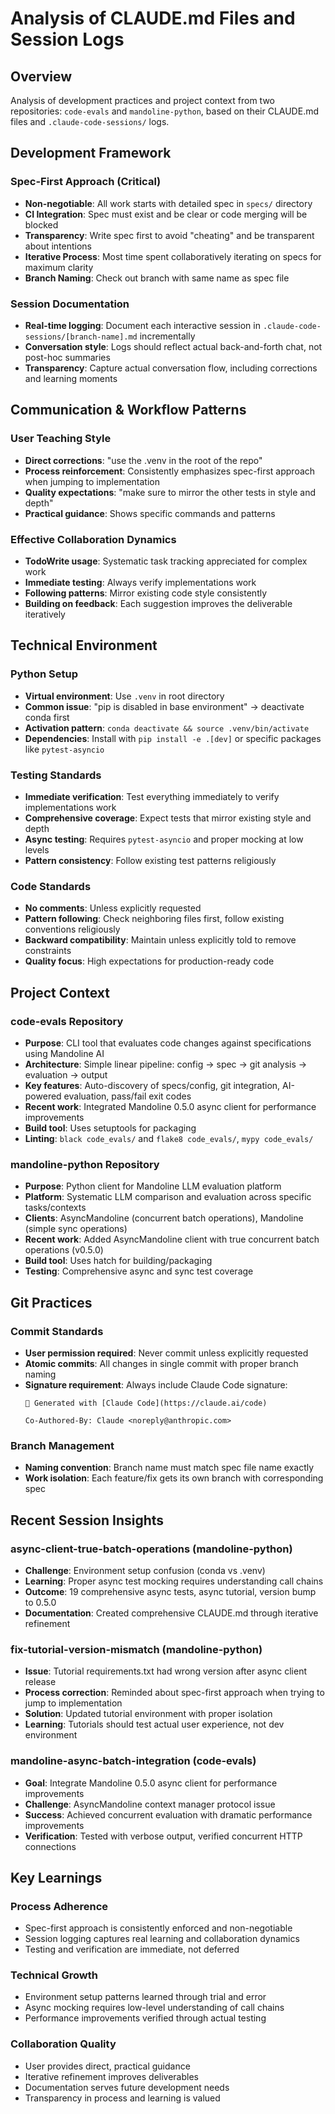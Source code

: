 # Analysis of CLAUDE.md Files and Session Logs

## Overview
Analysis of development practices and project context from two repositories: `code-evals` and `mandoline-python`, based on their CLAUDE.md files and `.claude-code-sessions/` logs.

## Development Framework

### Spec-First Approach (Critical)
- **Non-negotiable**: All work starts with detailed spec in `specs/` directory
- **CI Integration**: Spec must exist and be clear or code merging will be blocked
- **Transparency**: Write spec first to avoid "cheating" and be transparent about intentions
- **Iterative Process**: Most time spent collaboratively iterating on specs for maximum clarity
- **Branch Naming**: Check out branch with same name as spec file

### Session Documentation
- **Real-time logging**: Document each interactive session in `.claude-code-sessions/[branch-name].md` incrementally
- **Conversation style**: Logs should reflect actual back-and-forth chat, not post-hoc summaries
- **Transparency**: Capture actual conversation flow, including corrections and learning moments

## Communication & Workflow Patterns

### User Teaching Style
- **Direct corrections**: "use the .venv in the root of the repo"
- **Process reinforcement**: Consistently emphasizes spec-first approach when jumping to implementation
- **Quality expectations**: "make sure to mirror the other tests in style and depth"
- **Practical guidance**: Shows specific commands and patterns

### Effective Collaboration Dynamics
- **TodoWrite usage**: Systematic task tracking appreciated for complex work
- **Immediate testing**: Always verify implementations work
- **Following patterns**: Mirror existing code style consistently
- **Building on feedback**: Each suggestion improves the deliverable iteratively

## Technical Environment

### Python Setup
- **Virtual environment**: Use `.venv` in root directory
- **Common issue**: "pip is disabled in base environment" → deactivate conda first
- **Activation pattern**: `conda deactivate && source .venv/bin/activate`
- **Dependencies**: Install with `pip install -e .[dev]` or specific packages like `pytest-asyncio`

### Testing Standards
- **Immediate verification**: Test everything immediately to verify implementations work
- **Comprehensive coverage**: Expect tests that mirror existing style and depth
- **Async testing**: Requires `pytest-asyncio` and proper mocking at low levels
- **Pattern consistency**: Follow existing test patterns religiously

### Code Standards
- **No comments**: Unless explicitly requested
- **Pattern following**: Check neighboring files first, follow existing conventions religiously
- **Backward compatibility**: Maintain unless explicitly told to remove constraints
- **Quality focus**: High expectations for production-ready code

## Project Context

### code-evals Repository
- **Purpose**: CLI tool that evaluates code changes against specifications using Mandoline AI
- **Architecture**: Simple linear pipeline: config → spec → git analysis → evaluation → output
- **Key features**: Auto-discovery of specs/config, git integration, AI-powered evaluation, pass/fail exit codes
- **Recent work**: Integrated Mandoline 0.5.0 async client for performance improvements
- **Build tool**: Uses setuptools for packaging
- **Linting**: `black code_evals/` and `flake8 code_evals/`, `mypy code_evals/`

### mandoline-python Repository
- **Purpose**: Python client for Mandoline LLM evaluation platform
- **Platform**: Systematic LLM comparison and evaluation across specific tasks/contexts
- **Clients**: AsyncMandoline (concurrent batch operations), Mandoline (simple sync operations)
- **Recent work**: Added AsyncMandoline client with true concurrent batch operations (v0.5.0)
- **Build tool**: Uses hatch for building/packaging
- **Testing**: Comprehensive async and sync test coverage

## Git Practices

### Commit Standards
- **User permission required**: Never commit unless explicitly requested
- **Atomic commits**: All changes in single commit with proper branch naming
- **Signature requirement**: Always include Claude Code signature:
  ```
  🤖 Generated with [Claude Code](https://claude.ai/code)
  
  Co-Authored-By: Claude <noreply@anthropic.com>
  ```

### Branch Management
- **Naming convention**: Branch name must match spec file name exactly
- **Work isolation**: Each feature/fix gets its own branch with corresponding spec

## Recent Session Insights

### async-client-true-batch-operations (mandoline-python)
- **Challenge**: Environment setup confusion (conda vs .venv)
- **Learning**: Proper async test mocking requires understanding call chains
- **Outcome**: 19 comprehensive async tests, async tutorial, version bump to 0.5.0
- **Documentation**: Created comprehensive CLAUDE.md through iterative refinement

### fix-tutorial-version-mismatch (mandoline-python)
- **Issue**: Tutorial requirements.txt had wrong version after async client release
- **Process correction**: Reminded about spec-first approach when trying to jump to implementation
- **Solution**: Updated tutorial environment with proper isolation
- **Learning**: Tutorials should test actual user experience, not dev environment

### mandoline-async-batch-integration (code-evals)
- **Goal**: Integrate Mandoline 0.5.0 async client for performance improvements
- **Challenge**: AsyncMandoline context manager protocol issue
- **Success**: Achieved concurrent evaluation with dramatic performance improvements
- **Verification**: Tested with verbose output, verified concurrent HTTP connections

## Key Learnings

### Process Adherence
- Spec-first approach is consistently enforced and non-negotiable
- Session logging captures real learning and collaboration dynamics
- Testing and verification are immediate, not deferred

### Technical Growth
- Environment setup patterns learned through trial and error
- Async mocking requires low-level understanding of call chains
- Performance improvements verified through actual testing

### Collaboration Quality
- User provides direct, practical guidance
- Iterative refinement improves deliverables
- Documentation serves future development needs
- Transparency in process and learning is valued